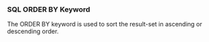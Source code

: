 ### SQL ORDER BY Keyword

The ORDER BY keyword is used to sort the result-set in ascending or descending order.
